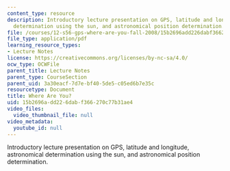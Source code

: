 ```yaml
---
content_type: resource
description: Introductory lecture presentation on GPS, latitude and longitude, astronomical
  determination using the sun, and astronomical position determination.
file: /courses/12-s56-gps-where-are-you-fall-2008/15b2696add226dabf366270c77b31ae4_sem01.pdf
file_type: application/pdf
learning_resource_types:
- Lecture Notes
license: https://creativecommons.org/licenses/by-nc-sa/4.0/
ocw_type: OCWFile
parent_title: Lecture Notes
parent_type: CourseSection
parent_uid: 3a30eacf-7d7e-bf40-5de5-c05ed6b7e35c
resourcetype: Document
title: Where Are You?
uid: 15b2696a-dd22-6dab-f366-270c77b31ae4
video_files:
  video_thumbnail_file: null
video_metadata:
  youtube_id: null
---
```

Introductory lecture presentation on GPS, latitude and longitude, astronomical determination using the sun, and astronomical position determination.